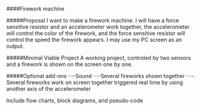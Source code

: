 ####Firework machine

#####Proposal
I want to make a firework machine. I will have a force sensitive resistor and an accelerometer work together, the accelerometer will control the color of the firework, and the force sensitive resistor will control the speed the firework appears. I may use my PC screen as an output.

#####Minimal Viable Project
A working project, controled by two sensors and a firework is shown on the screen one by one.

#####Optional add-ons
⋅⋅⋅-Sound
⋅⋅⋅-Several fireworks shown together
⋅⋅⋅-Several fireworks work on screen together triggered real time by using another axis of the accelerometer

Include flow charts, block diagrams, and pseudo-code
